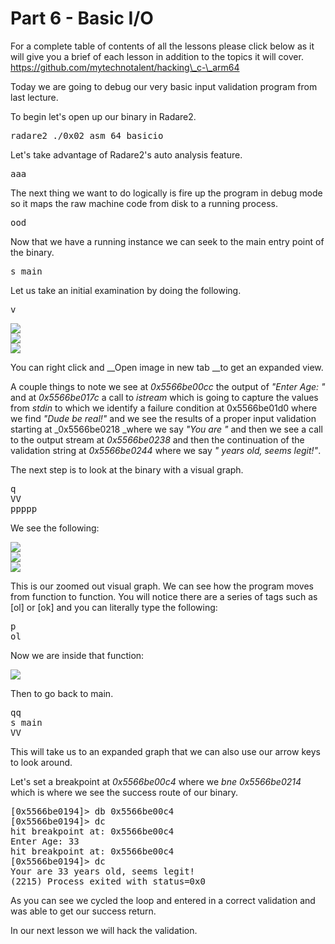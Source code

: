 # Part 6 - Basic I/O

For a complete table of contents of all the lessons please click below as it will give you a brief of each lesson in addition to the topics it will cover. https://github.com/mytechnotalent/hacking\_c-\_arm64

Today we are going to debug our very basic input validation program from last lecture.

To begin let's open up our binary in Radare2.

<pre spellcheck="false">radare2 ./0x02_asm_64_basicio
</pre>

Let's take advantage of Radare2's auto analysis feature.

<pre spellcheck="false">aaa
</pre>

The next thing we want to do logically is fire up the program in debug mode so it maps the raw machine code from disk to a running process.

<pre spellcheck="false">ood
</pre>

Now that we have a running instance we can seek to the main entry point of the binary.

<pre spellcheck="false">s main
</pre>

Let us take an initial examination by doing the following.

<pre spellcheck="false">v
</pre>

<div class="slate-resizable-image-embed slate-image-embed__resize-full-width"><img src="https://media-exp1.licdn.com/dms/image/C4E12AQG6NyVW13i3Zw/article-inline_image-shrink_1500_2232/0/1607682836896?e=1614211200&amp;v=beta&amp;t=g4y3txIMTWaLNYMA_MZ-mBvlhnoYFhPqxmR1I_6CoNo"/></div>

<div class="slate-resizable-image-embed slate-image-embed__resize-full-width"><img src="https://media-exp1.licdn.com/dms/image/C4E12AQEAKlltNuR-iw/article-inline_image-shrink_1500_2232/0/1607683092302?e=1614211200&amp;v=beta&amp;t=DklG-bA9CW5781iIRbZX24oVwlv5WNPXFviN9SPdJR0"/></div>

<div class="slate-resizable-image-embed slate-image-embed__resize-full-width"><img src="https://media-exp1.licdn.com/dms/image/C4E12AQHMBU4OCBknnw/article-inline_image-shrink_1500_2232/0/1607683246880?e=1614211200&amp;v=beta&amp;t=FzZ1T-PaK9NommACqes6otzMPkTu8eOVAuRimquZQoE"/></div>

You can right click and&nbsp;__Open image in new tab&nbsp;__to get an expanded view.

A couple things to note we see at _0x5566be00cc_ the output of _"Enter Age: "_ and at _0x5566be017c_ a call to _istream_ which is going to capture the values from _stdin_ to which we identify a failure condition at 0x5566be01d0 where we find _"Dude be real!"_ and we see the results of a proper input validation starting at _0x5566be0218 _where we say _"You are "_ and then we see a call to the output stream at _0x5566be0238_ and then the continuation of the validation string at _0x5566be0244_ where we say _" years old, seems legit!"_.

The next step is to look at the binary with a visual graph.

<pre spellcheck="false">q
VV
ppppp
</pre>

We see the following:

<div class="slate-resizable-image-embed slate-image-embed__resize-full-width"><img src="https://media-exp1.licdn.com/dms/image/C4E12AQGgOVss1prAyQ/article-inline_image-shrink_1500_2232/0/1607685699956?e=1614211200&amp;v=beta&amp;t=EegiIwoU5bFGXybpirXk7qxhGDav--Dp5hGojIRj-qY"/></div>

<div class="slate-resizable-image-embed slate-image-embed__resize-full-width"><img src="https://media-exp1.licdn.com/dms/image/C4E12AQGPZHRiz7YQRA/article-inline_image-shrink_1500_2232/0/1607685723107?e=1614211200&amp;v=beta&amp;t=ysfWT58QmKz2OfUE_4Q21wXuMfJsoYygqvz2m04nfW8"/></div>

<div class="slate-resizable-image-embed slate-image-embed__resize-full-width"><img src="https://media-exp1.licdn.com/dms/image/C4E12AQEG1PNQvDDE0Q/article-inline_image-shrink_1500_2232/0/1607685740119?e=1614211200&amp;v=beta&amp;t=pbExQgKh3ITQKK90MWm7lHIbHOEwGtSMfFJcP0E88fw"/></div>

This is our zoomed out visual graph. We can see how the program moves from function to function. You will notice there are a series of tags such as \[ol\] or \[ok\] and you can literally type the following:

<pre spellcheck="false">p
ol
</pre>

Now we are inside that function:

<div class="slate-resizable-image-embed slate-image-embed__resize-full-width"><img src="https://media-exp1.licdn.com/dms/image/C4E12AQG9ZMomZ06u7Q/article-inline_image-shrink_1500_2232/0/1607686001944?e=1614211200&amp;v=beta&amp;t=ZlAnqJXFMn0TUD1AT3TfKzmHW2cUspvMTA97pnNagwg"/></div>

Then to go back to main.

<pre spellcheck="false">qq
s main
VV
</pre>

This will take us to an expanded graph that we can also use our arrow keys to look around.

Let's set a breakpoint at _0x5566be00c4_ where we _bne 0x5566be0214_ which is where we see the success route of our binary.

<pre spellcheck="false">[0x5566be0194]&gt; db 0x5566be00c4
[0x5566be0194]&gt; dc
hit breakpoint at: 0x5566be00c4
Enter Age: 33
hit breakpoint at: 0x5566be00c4
[0x5566be0194]&gt; dc
Your are 33 years old, seems legit!
(2215) Process exited with status=0x0
</pre>

As you can see we cycled the loop and entered in a correct validation and was able to get our success return.

In our next lesson we will hack the validation.

  